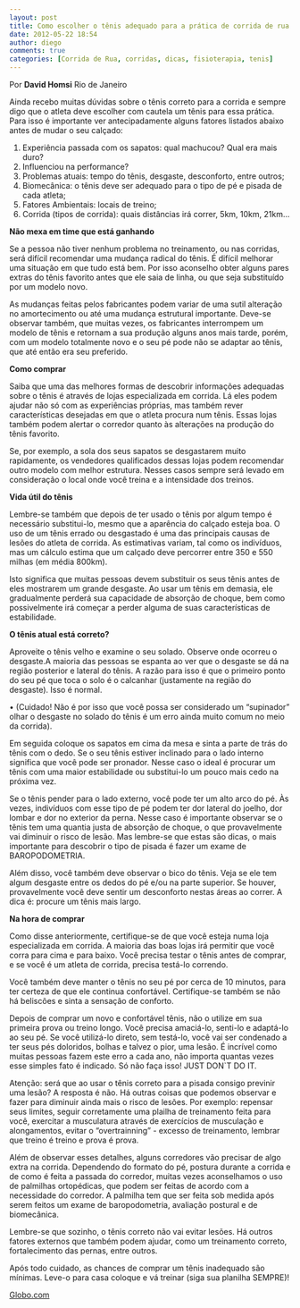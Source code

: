 ```yaml
---
layout: post
title: Como escolher o tênis adequado para a prática de corrida de rua
date: 2012-05-22 18:54
author: diego
comments: true
categories: [Corrida de Rua, corridas, dicas, fisioterapia, tenis]
---
```

Por <strong>David Homsi</strong>
Rio de Janeiro

Ainda recebo muitas dúvidas sobre o tênis correto para a corrida e sempre digo que o atleta deve escolher com cautela um tênis para essa prática. Para isso é importante ver antecipadamente alguns fatores listados abaixo antes de mudar o seu calçado:

1) Experiência passada com os sapatos: qual machucou? Qual era mais duro?
2) Influenciou na performance?
3) Problemas atuais: tempo do tênis, desgaste, desconforto, entre outros;
4) Biomecânica: o tênis deve ser adequado para o tipo de pé e pisada de cada atleta;
5) Fatores Ambientais: locais de treino;
6) Corrida (tipos de corrida): quais distâncias irá correr, 5km, 10km, 21km...

<strong>Não mexa em time que está ganhando
</strong>

Se a pessoa não tiver nenhum problema no treinamento, ou nas corridas, será difícil recomendar uma mudança radical do tênis. É difícil melhorar uma situação em que tudo está bem. Por isso aconselho obter alguns pares extras do tênis favorito antes que ele saia de linha, ou que seja substituído por um modelo novo.

As mudanças feitas pelos fabricantes podem variar de uma sutil alteração no amortecimento ou até uma mudança estrutural importante. Deve-se observar também, que muitas vezes, os fabricantes interrompem um modelo de tênis e retornam a sua produção alguns anos mais tarde, porém, com um modelo totalmente novo e o seu pé pode não se adaptar ao tênis, que até então era seu preferido.

<strong>Como comprar</strong>

Saiba que uma das melhores formas de descobrir informações adequadas sobre o tênis é através de lojas especializada em corrida. Lá eles podem ajudar não só com as experiências próprias, mas também rever características desejadas em que o atleta procura num tênis. Essas lojas também podem alertar o corredor quanto às alterações na produção do tênis favorito.

Se, por exemplo, a sola dos seus sapatos se desgastarem muito rapidamente, os vendedores qualificados dessas lojas podem recomendar outro modelo com melhor estrutura. Nesses casos sempre será levado em consideração o local onde você treina e a intensidade dos treinos.

<strong>Vida útil do tênis</strong>

Lembre-se também que depois de ter usado o tênis por algum tempo é necessário substitui-lo, mesmo que a aparência do calçado esteja boa. O uso de um tênis errado ou desgastado é uma das principais causas de lesões do atleta de corrida. As estimativas variam, tal como os indivíduos, mas um cálculo estima que um calçado deve percorrer entre 350 e 550 milhas (em média 800km).

Isto significa que muitas pessoas devem substituir os seus tênis antes de eles mostrarem um grande desgaste. Ao usar um tênis em demasia, ele gradualmente perderá sua capacidade de absorção de choque, bem como possivelmente irá começar a perder alguma de suas características de estabilidade.

<strong>O tênis atual está correto?</strong>

Aproveite o tênis velho e examine o seu solado. Observe onde ocorreu o desgaste.A maioria das pessoas se espanta ao ver que o desgaste se dá na região posterior e lateral do tênis. A razão para isso é que o primeiro ponto do seu pé que toca o solo é o calcanhar (justamente na região do desgaste). Isso é normal.

• (Cuidado! Não é por isso que você possa ser considerado um “supinador” olhar o desgaste no solado do tênis é um erro ainda muito comum no meio da corrida).

Em seguida coloque os sapatos em cima da mesa e sinta a parte de trás do tênis com o dedo. Se o seu tênis estiver inclinado para o lado interno significa que você pode ser pronador. Nesse caso o ideal é procurar um tênis com uma maior estabilidade ou substitui-lo um pouco mais cedo na próxima vez.

Se o tênis pender para o lado externo, você pode ter um alto arco do pé. Às vezes, indivíduos com esse tipo de pé podem ter dor lateral do joelho, dor lombar e dor no exterior da perna. Nesse caso é importante observar se o tênis tem uma quantia justa de absorção de choque, o que provavelmente vai diminuir o risco de lesão. Mas lembre-se que estas são dicas, o mais importante para descobrir o tipo de pisada é fazer um exame de BAROPODOMETRIA.

Além disso, você também deve observar o bico do tênis. Veja se ele tem algum desgaste entre os dedos do pé e/ou na parte superior. Se houver, provavelmente você deve sentir um desconforto nestas áreas ao correr. A dica é: procure um tênis mais largo.

<strong>Na hora de comprar</strong>

Como disse anteriormente, certifique-se de que você esteja numa loja especializada em corrida. A maioria das boas lojas irá permitir que você corra para cima e para baixo. Você precisa testar o tênis antes de comprar, e se você é um atleta de corrida, precisa testá-lo correndo.

Você também deve manter o tênis no seu pé por cerca de 10 minutos, para ter certeza de que ele continua confortável. Certifique-se também se não há beliscões e sinta a sensação de conforto.

Depois de comprar um novo e confortável tênis, não o utilize em sua primeira prova ou treino longo. Você precisa amaciá-lo, senti-lo e adaptá-lo ao seu pé. Se você utilizá-lo direto, sem testá-lo, você vai ser condenado a ter seus pés doloridos, bolhas e talvez o pior, uma lesão. É incrível como muitas pessoas fazem este erro a cada ano, não importa quantas vezes esse simples fato é indicado. Só não faça isso! JUST DON`T DO IT.

Atenção: será que ao usar o tênis correto para a pisada consigo previnir uma lesão? A resposta é não. Há outras coisas que podemos observar e fazer para diminuir ainda mais o risco de lesões. Por exemplo: repensar seus limites, seguir corretamente uma plailha de treinamento feita para você, exercitar a musculatura através de exercícios de musculação e alongamentos, evitar o “overtrainning” - excesso de treinamento, lembrar que treino é treino e prova é prova.

Além de observar esses detalhes, alguns corredores vão precisar de algo extra na corrida. Dependendo do formato do pé, postura durante a corrida e de como é feita a passada do corredor, muitas vezes aconselhamos o uso de palmilhas ortopédicas, que podem ser feitas de acordo com a necessidade do corredor. A palmilha tem que ser feita sob medida após serem feitos um exame de baropodometria, avaliação postural e de biomecânica.

Lembre-se que sozinho, o tênis correto não vai evitar lesões. Há outros fatores externos que também podem ajudar, como um treinamento correto, fortalecimento das pernas, entre outros.

Após todo cuidado, as chances de comprar um tênis inadequado são mínimas. Leve-o para casa coloque e vá treinar (siga sua planilha SEMPRE)!

<a href="http://globoesporte.globo.com/eu-atleta/noticia/2012/05/como-escolher-o-tenis-adequado-para-pratica-de-corrida-de-rua.html" target="_blank">Globo.com</a>
